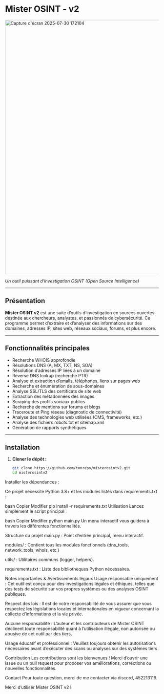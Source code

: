 # Mister OSINT - v2

<img width="1697" height="832" alt="Capture d'écran 2025-07-30 172104" src="https://github.com/user-attachments/assets/06514752-8bbf-43b1-a19f-dd1ff235e5eb" />

*Un outil puissant d’investigation OSINT (Open Source Intelligence)*

---

## Présentation

**Mister OSINT v2** est une suite d’outils d’investigation en sources ouvertes destinée aux chercheurs, analystes, et passionnés de cybersécurité. Ce programme permet d’extraire et d’analyser des informations sur des domaines, adresses IP, sites web, réseaux sociaux, forums, et plus encore.

---

## Fonctionnalités principales

- Recherche WHOIS approfondie
- Résolutions DNS (A, MX, TXT, NS, SOA)
- Résolution d’adresses IP liées à un domaine
- Reverse DNS lookup (recherche PTR)
- Analyse et extraction d’emails, téléphones, liens sur pages web
- Recherche et énumération de sous-domaines
- Analyse SSL/TLS des certificats de site web
- Extraction des métadonnées des images
- Scraping des profils sociaux publics
- Recherche de mentions sur forums et blogs
- Traceroute et Ping réseau (diagnostic de connectivité)
- Analyse des technologies web utilisées (CMS, frameworks, etc.)
- Analyse des fichiers robots.txt et sitemap.xml
- Génération de rapports synthétiques

---

## Installation

1. **Cloner le dépôt :**

   ```bash
   git clone https://github.com/tonrepo/misterosintv2.git
   cd misterosintv2
Installer les dépendances :

Ce projet nécessite Python 3.8+ et les modules listés dans requirements.txt :

bash
Copier
Modifier
pip install -r requirements.txt
Utilisation
Lancez simplement le script principal :

bash
Copier
Modifier
python main.py
Un menu interactif vous guidera à travers les différentes fonctionnalités.

Structure du projet
main.py : Point d’entrée principal, menu interactif.

modules/ : Contient tous les modules fonctionnels (dns_tools, network_tools, whois, etc.)

utils/ : Utilitaires communs (logger, helpers).

requirements.txt : Liste des bibliothèques Python nécessaires.

Notes importantes & Avertissements légaux
Usage responsable uniquement : Cet outil est conçu pour des investigations légales et éthiques, telles que des tests de sécurité sur vos propres systèmes ou des analyses OSINT publiques.

Respect des lois : Il est de votre responsabilité de vous assurer que vous respectez les législations locales et internationales en vigueur concernant la collecte d’informations et la vie privée.

Aucune responsabilité :
L’auteur et les contributeurs de Mister OSINT déclinent toute responsabilité quant à l’utilisation illégale, non autorisée ou abusive de cet outil par des tiers.

Usage éducatif et professionnel : Veuillez toujours obtenir les autorisations nécessaires avant d’exécuter des scans ou analyses sur des systèmes tiers.

Contribution
Les contributions sont les bienvenues !
Merci d’ouvrir une issue ou un pull request pour proposer vos améliorations, corrections ou nouvelles fonctionnalités.

Contact
Pour toute question, merci de me contacter via discord, 452213119.

Merci d’utiliser Mister OSINT v2 !
